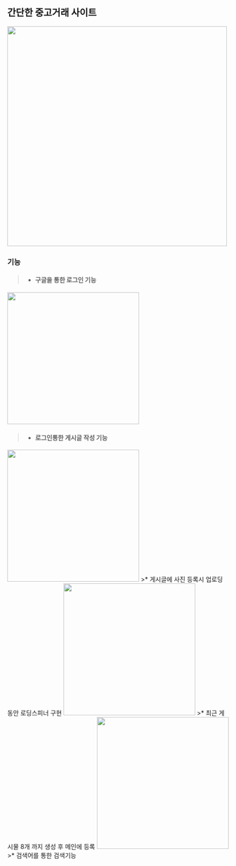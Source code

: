 ## 간단한 중고거래 사이트

<img src = "https://user-images.githubusercontent.com/70279943/103325323-afca1500-4a8e-11eb-92eb-4d02e7d64120.PNG" width = "500px">

### 기능 
>* #### 구글을 통한 로그인 기능
<img src ="https://user-images.githubusercontent.com/70279943/103325229-34686380-4a8e-11eb-956a-22e180df428e.PNG" width = "300px" />

>* #### 로그인통한 게시글 작성 기능


<img src ="https://user-images.githubusercontent.com/70279943/103325235-39c5ae00-4a8e-11eb-80cc-bf2946c6e348.PNG" width = "300px">
>* 게시글에 사진 등록시 업로딩 동안 로딩스피너 구현
<img src ="https://user-images.githubusercontent.com/70279943/103325236-3b8f7180-4a8e-11eb-9a7c-e8bfd69d9973.PNG" width = "300px">
>* 최근 게시물 8개 까지 생성 후 메인에 등록
<img src ="https://user-images.githubusercontent.com/70279943/103325279-6a0d4c80-4a8e-11eb-8293-717b11a45918.PNG" width = "300px">
>* 검색어를 통한 검색기능

